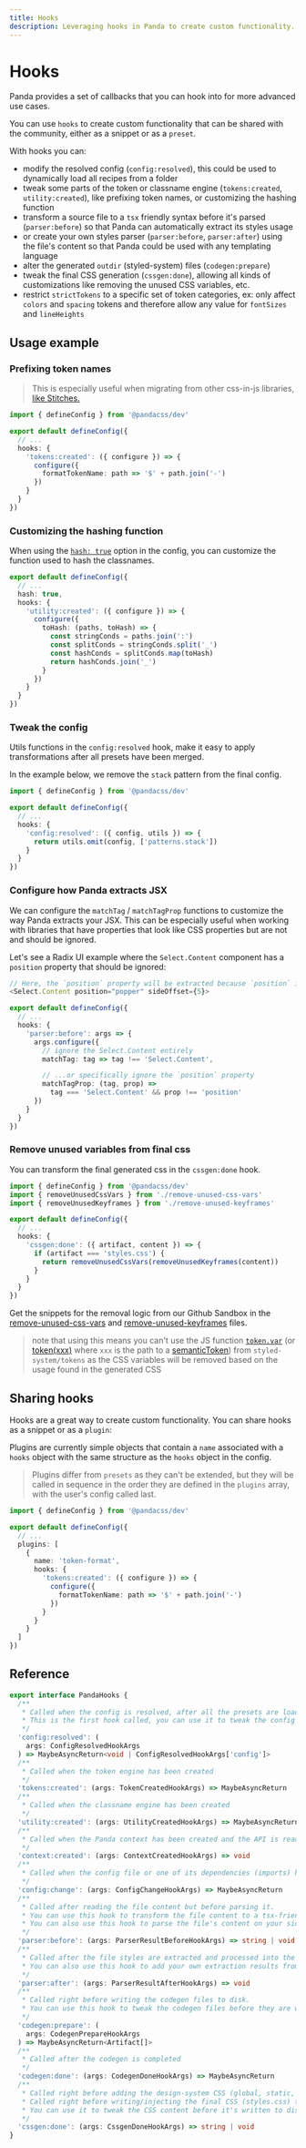```yaml
---
title: Hooks
description: Leveraging hooks in Panda to create custom functionality.
---
```


# Hooks

Panda provides a set of callbacks that you can hook into for more advanced use cases.

You can use `hooks` to create custom functionality that can be shared with the community, either as a snippet or as a `preset`.

With hooks you can:

- modify the resolved config (`config:resolved`), this could be used to dynamically load all recipes from a folder
- tweak some parts of the token or classname engine (`tokens:created`, `utility:created`), like prefixing token names, or customizing the hashing function
- transform a source file to a `tsx` friendly syntax before it's parsed (`parser:before`) so that Panda can automatically extract its styles usage
- or create your own styles parser (`parser:before`, `parser:after`) using the file's content so that Panda could be used with any templating language
- alter the generated `outdir` (styled-system) files (`codegen:prepare`)
- tweak the final CSS generation (`cssgen:done`), allowing all kinds of customizations like removing the unused CSS variables, etc.
- restrict `strictTokens` to a specific set of token categories, ex: only affect `colors` and `spacing` tokens and therefore allow any value for `fontSizes` and `lineHeights`

## Usage example

### Prefixing token names

> This is especially useful when migrating from other css-in-js libraries, [like Stitches.](/docs/migration/stitches)

```ts
import { defineConfig } from '@pandacss/dev'

export default defineConfig({
  // ...
  hooks: {
    'tokens:created': ({ configure }) => {
      configure({
        formatTokenName: path => '$' + path.join('-')
      })
    }
  }
})
```

### Customizing the hashing function

When using the [`hash: true`](/docs/concepts/writing-styles) option in the config, you can customize the function used to hash the classnames.

```ts
export default defineConfig({
  // ...
  hash: true,
  hooks: {
    'utility:created': ({ configure }) => {
      configure({
        toHash: (paths, toHash) => {
          const stringConds = paths.join(':')
          const splitConds = stringConds.split('_')
          const hashConds = splitConds.map(toHash)
          return hashConds.join('_')
        }
      })
    }
  }
})
```

### Tweak the config

Utils functions in the `config:resolved` hook, make it easy to apply transformations after all presets have been
merged.

In the example below, we remove the `stack` pattern from the final config.

```ts
import { defineConfig } from '@pandacss/dev'

export default defineConfig({
  // ...
  hooks: {
    'config:resolved': ({ config, utils }) => {
      return utils.omit(config, ['patterns.stack'])
    }
  }
})
```

### Configure how Panda extracts JSX

We can configure the `matchTag` / `matchTagProp` functions to customize the way Panda extracts your JSX. This can be especially useful when working with libraries that have properties that look like CSS properties but are not and should
be ignored.

Let's see a Radix UI example where the `Select.Content` component has a `position` property that should be ignored:

```js
// Here, the `position` property will be extracted because `position` is a valid CSS property, but we don't want that
<Select.Content position="popper" sideOffset={5}>
```

```ts
export default defineConfig({
  // ...
  hooks: {
    'parser:before': args => {
      args.configure({
        // ignore the Select.Content entirely
        matchTag: tag => tag !== 'Select.Content',

        // ...or specifically ignore the `position` property
        matchTagProp: (tag, prop) =>
          tag === 'Select.Content' && prop !== 'position'
      })
    }
  }
})
```

### Remove unused variables from final css

You can transform the final generated css in the `cssgen:done` hook.

```ts file="panda.config.ts"
import { defineConfig } from '@pandacss/dev'
import { removeUnusedCssVars } from './remove-unused-css-vars'
import { removeUnusedKeyframes } from './remove-unused-keyframes'

export default defineConfig({
  // ...
  hooks: {
    'cssgen:done': ({ artifact, content }) => {
      if (artifact === 'styles.css') {
        return removeUnusedCssVars(removeUnusedKeyframes(content))
      }
    }
  }
})
```

Get the snippets for the removal logic from our Github Sandbox in the [remove-unused-css-vars](https://github.com/chakra-ui/panda/blob/main/sandbox/vite-ts/remove-unused-css-vars.ts) and [remove-unused-keyframes](https://github.com/chakra-ui/panda/blob/main/sandbox/vite-ts/remove-unused-css-vars.ts) files.

> note that using this means you can't use the JS function [`token.var`](/docs/guides/dynamic-styling#using-tokenvar) (or [token(xxx)](/docs/guides/dynamic-styling#using-token) where `xxx` is the path to a [semanticToken](/docs/theming/tokens#semantic-tokens)) from `styled-system/tokens` as the CSS variables will be removed based on the usage found in the generated CSS

## Sharing hooks

Hooks are a great way to create custom functionality. You can share hooks as a snippet or as a `plugin`:

Plugins are currently simple objects that contain a `name` associated with a `hooks` object with the same structure as the `hooks` object in the config.

> Plugins differ from `presets` as they can't be extended, but they will be called in sequence in the order they are defined in the `plugins` array, with the user's config called last.

```ts
import { defineConfig } from '@pandacss/dev'

export default defineConfig({
  // ...
  plugins: [
    {
      name: 'token-format',
      hooks: {
        'tokens:created': ({ configure }) => {
          configure({
            formatTokenName: path => '$' + path.join('-')
          })
        }
      }
    }
  ]
})
```

## Reference

```ts
export interface PandaHooks {
  /**
   * Called when the config is resolved, after all the presets are loaded and merged.
   * This is the first hook called, you can use it to tweak the config before the context is created.
   */
  'config:resolved': (
    args: ConfigResolvedHookArgs
  ) => MaybeAsyncReturn<void | ConfigResolvedHookArgs['config']>
  /**
   * Called when the token engine has been created
   */
  'tokens:created': (args: TokenCreatedHookArgs) => MaybeAsyncReturn
  /**
   * Called when the classname engine has been created
   */
  'utility:created': (args: UtilityCreatedHookArgs) => MaybeAsyncReturn
  /**
   * Called when the Panda context has been created and the API is ready to be used.
   */
  'context:created': (args: ContextCreatedHookArgs) => void
  /**
   * Called when the config file or one of its dependencies (imports) has changed.
   */
  'config:change': (args: ConfigChangeHookArgs) => MaybeAsyncReturn
  /**
   * Called after reading the file content but before parsing it.
   * You can use this hook to transform the file content to a tsx-friendly syntax so that Panda's parser can parse it.
   * You can also use this hook to parse the file's content on your side using a custom parser, in this case you don't have to return anything.
   */
  'parser:before': (args: ParserResultBeforeHookArgs) => string | void
  /**
   * Called after the file styles are extracted and processed into the resulting ParserResult object.
   * You can also use this hook to add your own extraction results from your custom parser to the ParserResult object.
   */
  'parser:after': (args: ParserResultAfterHookArgs) => void
  /**
   * Called right before writing the codegen files to disk.
   * You can use this hook to tweak the codegen files before they are written to disk.
   */
  'codegen:prepare': (
    args: CodegenPrepareHookArgs
  ) => MaybeAsyncReturn<Artifact[]>
  /**
   * Called after the codegen is completed
   */
  'codegen:done': (args: CodegenDoneHookArgs) => MaybeAsyncReturn
  /**
   * Called right before adding the design-system CSS (global, static, preflight, tokens, keyframes) to the final CSS
   * Called right before writing/injecting the final CSS (styles.css) that contains the design-system CSS and the parser CSS
   * You can use it to tweak the CSS content before it's written to disk or injected through the postcss plugin.
   */
  'cssgen:done': (args: CssgenDoneHookArgs) => string | void
}
```
